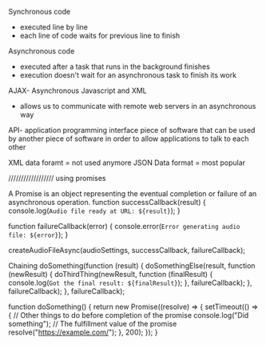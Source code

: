 Synchronous code

- executed line by line
- each line of code waits for previous line to finish

Asynchronous code

- executed after a task that runs in the background finishes
- execution doesn't wait for an asynchronous task to finish its work

AJAX- Asynchronous Javascript and XML

- allows us to communicate with remote web servers in an asynchronous way

API- application programming interface
piece of software that can be used by another piece of software in order to allow applications to talk to each other

XML data foramt = not used anymore
JSON Data format = most popular

//////////////////
using promises

A Promise is an object representing the eventual completion or failure of an asynchronous operation.
function successCallback(result) {
console.log(`Audio file ready at URL: ${result}`);
}

function failureCallback(error) {
console.error(`Error generating audio file: ${error}`);
}

createAudioFileAsync(audioSettings, successCallback, failureCallback);

Chaining
doSomething(function (result) {
doSomethingElse(result, function (newResult) {
doThirdThing(newResult, function (finalResult) {
console.log(`Got the final result: ${finalResult}`);
}, failureCallback);
}, failureCallback);
}, failureCallback);

function doSomething() {
return new Promise((resolve) => {
setTimeout(() => {
// Other things to do before completion of the promise
console.log("Did something");
// The fulfillment value of the promise
resolve("https://example.com/");
}, 200);
});
}
